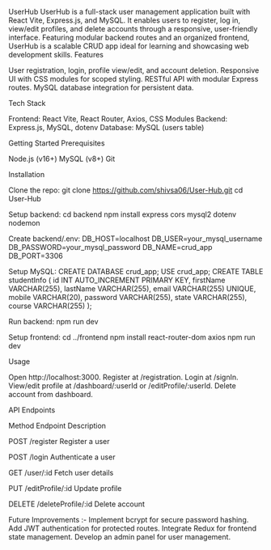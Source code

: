 UserHub
UserHub is a full-stack user management application built with React Vite, Express.js, and MySQL. It enables users to register, log in, view/edit profiles, and delete accounts through a responsive, user-friendly interface. Featuring modular backend routes and an organized frontend, UserHub is a scalable CRUD app ideal for learning and showcasing web development skills.
Features

User registration, login, profile view/edit, and account deletion.
Responsive UI with CSS modules for scoped styling.
RESTful API with modular Express routes.
MySQL database integration for persistent data.

Tech Stack

Frontend: React Vite, React Router, Axios, CSS Modules
Backend: Express.js, MySQL, dotenv
Database: MySQL (users table)

Getting Started
Prerequisites

Node.js (v16+)
MySQL (v8+)
Git

Installation

Clone the repo:
git clone https://github.com/shivsa06/User-Hub.git
cd User-Hub

Setup backend:
cd backend
npm install express cors mysql2 dotenv nodemon

Create backend/.env:
DB_HOST=localhost
DB_USER=your_mysql_username
DB_PASSWORD=your_mysql_password
DB_NAME=crud_app
DB_PORT=3306

Setup MySQL:
CREATE DATABASE crud_app;
USE crud_app;
CREATE TABLE studentInfo (
id INT AUTO_INCREMENT PRIMARY KEY,
firstName VARCHAR(255),
lastName VARCHAR(255),
email VARCHAR(255) UNIQUE,
mobile VARCHAR(20),
password VARCHAR(255),
state VARCHAR(255),
course VARCHAR(255)
);

Run backend:
npm run dev

Setup frontend:
cd ../frontend
npm install react-router-dom axios
npm run dev

Usage

Open http://localhost:3000.
Register at /registration.
Login at /signIn.
View/edit profile at /dashboard/:userId or /editProfile/:userId.
Delete account from dashboard.

API Endpoints

Method
Endpoint
Description

POST
/register
Register a user

POST
/login
Authenticate a user

GET
/user/:id
Fetch user details

PUT
/editProfile/:id
Update profile

DELETE
/deleteProfile/:id
Delete account

Future Improvements :-
Implement bcrypt for secure password hashing.
Add JWT authentication for protected routes.
Integrate Redux for frontend state management.
Develop an admin panel for user management.
